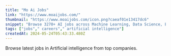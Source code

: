 ```yaml
---
title: "Mo Ai Jobs"
link: "https://www.moaijobs.com/"
thumbnail: "https://www.moaijobs.com/icon.png?caeaf01e13417dc6"
snippet: "Browse 3270+ AI jobs across Machine Learning, Data Science, Engineering, etc. Search for jobs by category, location, and company."
tags: ["jobs"," careers"," artificial intelligence"]
createdAt: 2024-05-24T05:43:33.480Z
---
```

Browse latest jobs in Artificial intelligence from top companies.
